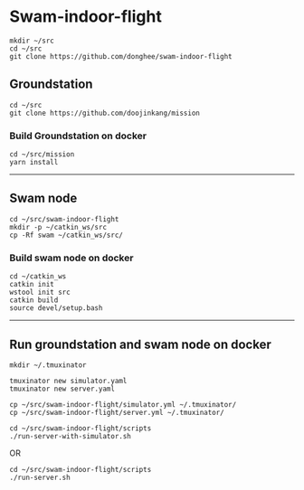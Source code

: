 # Swam-indoor-flight

```
mkdir ~/src
cd ~/src
git clone https://github.com/donghee/swam-indoor-flight 
```

## Groundstation

```
cd ~/src
git clone https://github.com/doojinkang/mission 
```

### Build Groundstation on docker

```
cd ~/src/mission
yarn install
```

----

## Swam node

```
cd ~/src/swam-indoor-flight 
mkdir -p ~/catkin_ws/src
cp -Rf swam ~/catkin_ws/src/
```

### Build swam node on docker

```
cd ~/catkin_ws
catkin init
wstool init src
catkin build
source devel/setup.bash
```

----

## Run groundstation and swam node on docker

```
mkdir ~/.tmuxinator

tmuxinator new simulator.yaml
tmuxinator new server.yaml

cp ~/src/swam-indoor-flight/simulator.yml ~/.tmuxinator/
cp ~/src/swam-indoor-flight/server.yml ~/.tmuxinator/
```

```
cd ~/src/swam-indoor-flight/scripts
./run-server-with-simulator.sh
```

OR

```
cd ~/src/swam-indoor-flight/scripts
./run-server.sh
```
